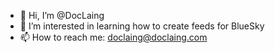 - 👋 Hi, I’m @DocLaing
- 👀 I’m interested in learning how to create feeds for BlueSky
- 📫 How to reach me: doclaing@doclaing.com

<!---
DocLaing/DocLaing is a ✨ special ✨ repository because its `README.md` (this file) appears on your GitHub profile.
You can click the Preview link to take a look at your changes.
--->
